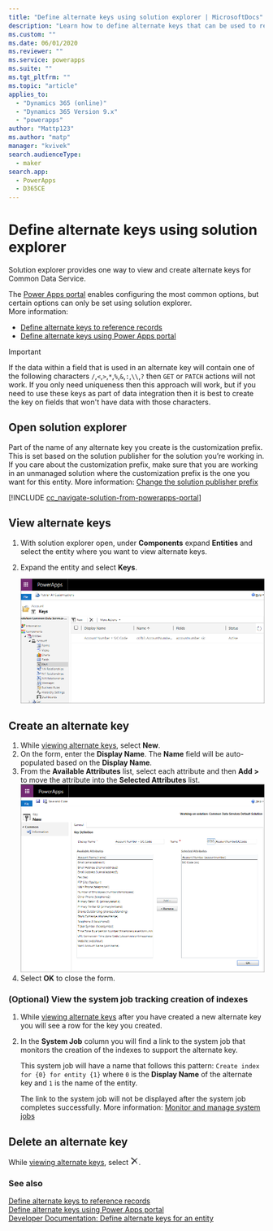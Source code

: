 ```yaml
---
title: "Define alternate keys using solution explorer | MicrosoftDocs"
description: "Learn how to define alternate keys that can be used to reference records in Common Data Service using solution explorer"
ms.custom: ""
ms.date: 06/01/2020
ms.reviewer: ""
ms.service: powerapps
ms.suite: ""
ms.tgt_pltfrm: ""
ms.topic: "article"
applies_to: 
  - "Dynamics 365 (online)"
  - "Dynamics 365 Version 9.x"
  - "powerapps"
author: "Mattp123"
ms.author: "matp"
manager: "kvivek"
search.audienceType: 
  - maker
search.app: 
  - PowerApps
  - D365CE
---
```

# Define alternate keys using solution explorer

Solution explorer provides one way to view and create alternate keys for Common Data Service.

The [Power Apps portal](https://make.powerapps.com/?utm_source=padocs&utm_medium=linkinadoc&utm_campaign=referralsfromdoc) enables configuring the most common options, but certain options can only be set using solution explorer. <br />More information: 
- [Define alternate keys to reference records](define-alternate-keys-reference-records.md)<br />
- [Define alternate keys using Power Apps portal](define-alternate-keys-portal.md)

> [!IMPORTANT]
> If the data within a field that is used in an alternate key will contain one of the following characters `/`,`<`,`>`,`*`,`%`,`&`,`:`,`\\`,`?` then `GET` or `PATCH` actions will not work. If you only need uniqueness then this approach will work, but if you need to use these keys as part of data integration then it is best to create the key on fields that won't have data with those characters.

## Open solution explorer

Part of the name of any alternate key you create is the customization prefix. This is set based on the solution publisher for the solution you’re working in. If you care about the customization prefix, make sure that you are working in an unmanaged solution where the customization prefix is the one you want for this entity. More information: [Change the solution publisher prefix](change-solution-publisher-prefix.md) 

[!INCLUDE [cc_navigate-solution-from-powerapps-portal](../../includes/cc_navigate-solution-from-powerapps-portal.md)]

## View alternate keys

1. With solution explorer open, under **Components** expand **Entities** and select the entity where you want to view alternate keys.
2. Expand the entity and select **Keys**.

    ![View alternate keys](media/view-alternate-keys-solution-explorer.png)

## Create an alternate key

1. While [viewing alternate keys](#view-alternate-keys), select **New**.
1. On the form, enter the **Display Name**. The **Name** field will be auto-populated based on the **Display Name**. 
2. From the **Available Attributes** list, select each attribute and then **Add >** to move the attribute into the **Selected Attributes** list.
    ![Create Alternate key](media/create-alternate-key-solution-explorer.png)
1. Select **OK** to close the form.

### (Optional) View the system job tracking creation of indexes
1. While [viewing alternate keys](#view-alternate-keys) after you have created a new alternate key you will see a row for the key you created.
2. In the **System Job** column you will find a link to the system job that monitors the creation of the indexes to support the alternate key. 
    
    This system job will have a name that follows this pattern: `Create index for {0} for entity {1}` where `0` is the **Display Name** of the alternate key and `1` is the name of the entity.

    The link to the system job will not be displayed after the system job completes successfully. More information: [Monitor and manage system jobs](/dynamics365/customer-engagement/admin/monitor-manage-system-jobs)


## Delete an alternate key

While [viewing alternate keys](#view-alternate-keys), select ![Delete](media/delete.gif).

### See also

[Define alternate keys to reference records](define-alternate-keys-reference-records.md)<br />
[Define alternate keys using Power Apps portal](define-alternate-keys-portal.md)<br />
[Developer Documentation: Define alternate keys for an entity](/dynamics365/customer-engagement/developer/define-alternate-keys-entity)
